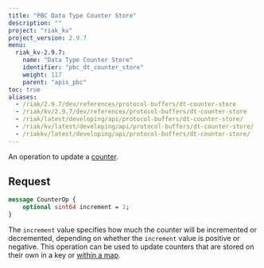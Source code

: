 ```yaml
---
title: "PBC Data Type Counter Store"
description: ""
project: "riak_kv"
project_version: 2.9.7
menu:
  riak_kv-2.9.7:
    name: "Data Type Counter Store"
    identifier: "pbc_dt_counter_store"
    weight: 117
    parent: "apis_pbc"
toc: true
aliases:
  - /riak/2.9.7/dev/references/protocol-buffers/dt-counter-store
  - /riak/kv/2.9.7/dev/references/protocol-buffers/dt-counter-store
  - /riak/latest/developing/api/protocol-buffers/dt-counter-store/
  - /riak/kv/latest/developing/api/protocol-buffers/dt-counter-store/
  - /riakkv/latest/developing/api/protocol-buffers/dt-counter-store/
---
```



An operation to update a [counter]({{<baseurl>}}riak/kv/2.9.7/developing/data-types).

## Request

```protobuf
message CounterOp {
    optional sint64 increment = 1;
}
```

The `increment` value specifies how much the counter will be incremented
or decremented, depending on whether the `increment` value is positive
or negative. This operation can be used to update counters that are
stored on their own in a key or [within a map]({{<baseurl>}}riak/kv/2.9.7/developing/api/protocol-buffers/dt-map-store).


